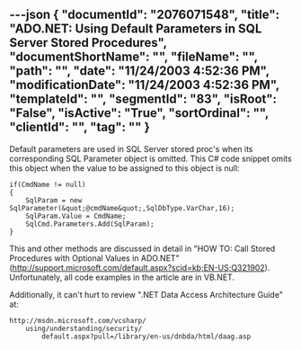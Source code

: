 ---json
{
  "documentId": "2076071548",
  "title": "ADO.NET: Using Default Parameters in SQL Server Stored Procedures",
  "documentShortName": "",
  "fileName": "",
  "path": "",
  "date": "11/24/2003 4:52:36 PM",
  "modificationDate": "11/24/2003 4:52:36 PM",
  "templateId": "",
  "segmentId": "83",
  "isRoot": "False",
  "isActive": "True",
  "sortOrdinal": "",
  "clientId": "",
  "tag": ""
}
---

Default parameters are used in SQL Server stored proc's when its corresponding SQL Parameter object is omitted. This C# code snippet omits this object when the value to be assigned to this object is null:

    if(CmdName != null)
    {
        SqlParam = new SqlParameter(&quot;@cmdName&quot;,SqlDbType.VarChar,16);
        SqlParam.Value = CmdName;
        SqlCmd.Parameters.Add(SqlParam);
    }

This and other methods are discussed in detail in &quot;HOW TO: Call Stored Procedures with Optional Values in ADO.NET&quot; (http://support.microsoft.com/default.aspx?scid=kb;EN-US;Q321902). Unfortunately, all code examples in the article are in VB.NET.

Additionally, it can't hurt to review &quot;.NET Data Access Architecture Guide&quot; at:

    http://msdn.microsoft.com/vcsharp/
        using/understanding/security/
            default.aspx?pull=/library/en-us/dnbda/html/daag.asp
